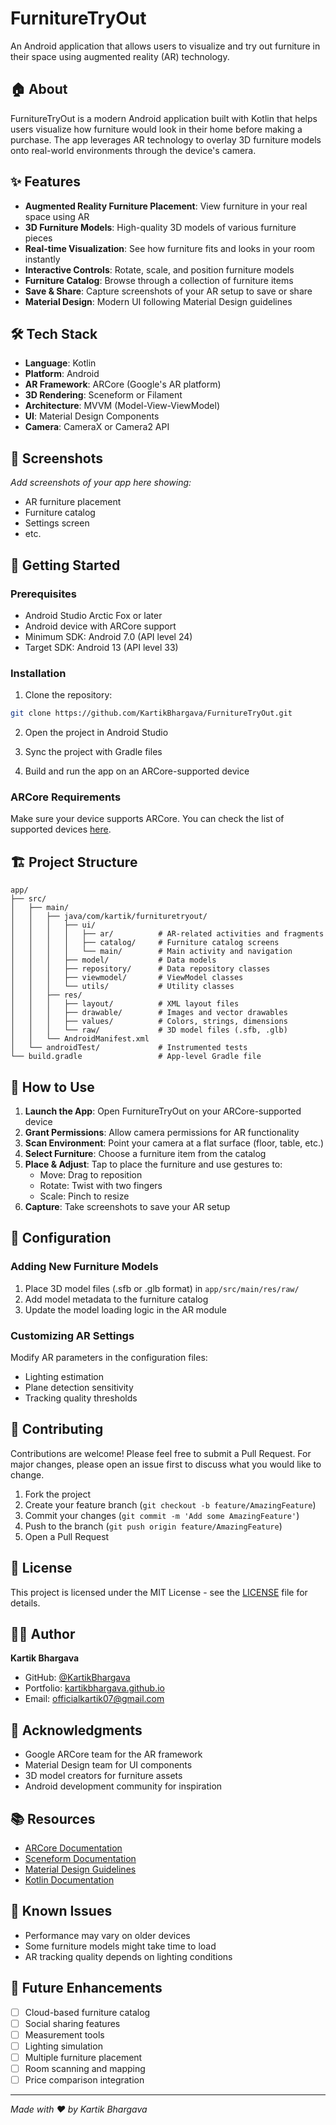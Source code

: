 # FurnitureTryOut

An Android application that allows users to visualize and try out furniture in their space using augmented reality (AR) technology.

## 🏠 About

FurnitureTryOut is a modern Android application built with Kotlin that helps users visualize how furniture would look in their home before making a purchase. The app leverages AR technology to overlay 3D furniture models onto real-world environments through the device's camera.

## ✨ Features

- **Augmented Reality Furniture Placement**: View furniture in your real space using AR
- **3D Furniture Models**: High-quality 3D models of various furniture pieces
- **Real-time Visualization**: See how furniture fits and looks in your room instantly
- **Interactive Controls**: Rotate, scale, and position furniture models
- **Furniture Catalog**: Browse through a collection of furniture items
- **Save & Share**: Capture screenshots of your AR setup to save or share
- **Material Design**: Modern UI following Material Design guidelines

## 🛠️ Tech Stack

- **Language**: Kotlin
- **Platform**: Android
- **AR Framework**: ARCore (Google's AR platform)
- **3D Rendering**: Sceneform or Filament
- **Architecture**: MVVM (Model-View-ViewModel)
- **UI**: Material Design Components
- **Camera**: CameraX or Camera2 API

## 📱 Screenshots

*Add screenshots of your app here showing:*
- AR furniture placement
- Furniture catalog
- Settings screen
- etc.

## 🚀 Getting Started

### Prerequisites

- Android Studio Arctic Fox or later
- Android device with ARCore support
- Minimum SDK: Android 7.0 (API level 24)
- Target SDK: Android 13 (API level 33)

### Installation

1. Clone the repository:
```bash
git clone https://github.com/KartikBhargava/FurnitureTryOut.git
```

2. Open the project in Android Studio

3. Sync the project with Gradle files

4. Build and run the app on an ARCore-supported device

### ARCore Requirements

Make sure your device supports ARCore. You can check the list of supported devices [here](https://developers.google.com/ar/devices).

## 🏗️ Project Structure

```
app/
├── src/
│   ├── main/
│   │   ├── java/com/kartik/furnituretryout/
│   │   │   ├── ui/
│   │   │   │   ├── ar/          # AR-related activities and fragments
│   │   │   │   ├── catalog/     # Furniture catalog screens
│   │   │   │   └── main/        # Main activity and navigation
│   │   │   ├── model/           # Data models
│   │   │   ├── repository/      # Data repository classes
│   │   │   ├── viewmodel/       # ViewModel classes
│   │   │   └── utils/           # Utility classes
│   │   ├── res/
│   │   │   ├── layout/          # XML layout files
│   │   │   ├── drawable/        # Images and vector drawables
│   │   │   ├── values/          # Colors, strings, dimensions
│   │   │   └── raw/             # 3D model files (.sfb, .glb)
│   │   └── AndroidManifest.xml
│   └── androidTest/             # Instrumented tests
└── build.gradle                 # App-level Gradle file
```

## 🎯 How to Use

1. **Launch the App**: Open FurnitureTryOut on your ARCore-supported device
2. **Grant Permissions**: Allow camera permissions for AR functionality
3. **Scan Environment**: Point your camera at a flat surface (floor, table, etc.)
4. **Select Furniture**: Choose a furniture item from the catalog
5. **Place & Adjust**: Tap to place the furniture and use gestures to:
   - Move: Drag to reposition
   - Rotate: Twist with two fingers
   - Scale: Pinch to resize
6. **Capture**: Take screenshots to save your AR setup

## 🔧 Configuration

### Adding New Furniture Models

1. Place 3D model files (.sfb or .glb format) in `app/src/main/res/raw/`
2. Add model metadata to the furniture catalog
3. Update the model loading logic in the AR module

### Customizing AR Settings

Modify AR parameters in the configuration files:
- Lighting estimation
- Plane detection sensitivity
- Tracking quality thresholds

## 🤝 Contributing

Contributions are welcome! Please feel free to submit a Pull Request. For major changes, please open an issue first to discuss what you would like to change.

1. Fork the project
2. Create your feature branch (`git checkout -b feature/AmazingFeature`)
3. Commit your changes (`git commit -m 'Add some AmazingFeature'`)
4. Push to the branch (`git push origin feature/AmazingFeature`)
5. Open a Pull Request

## 📝 License

This project is licensed under the MIT License - see the [LICENSE](LICENSE) file for details.

## 👨‍💻 Author

**Kartik Bhargava**
- GitHub: [@KartikBhargava](https://github.com/KartikBhargava)
- Portfolio: [kartikbhargava.github.io](https://kartikbhargava.github.io)
- Email: officialkartik07@gmail.com

## 🙏 Acknowledgments

- Google ARCore team for the AR framework
- Material Design team for UI components
- 3D model creators for furniture assets
- Android development community for inspiration

## 📚 Resources

- [ARCore Documentation](https://developers.google.com/ar)
- [Sceneform Documentation](https://developers.google.com/sceneform)
- [Material Design Guidelines](https://material.io/design)
- [Kotlin Documentation](https://kotlinlang.org/docs/)

## 🐛 Known Issues

- Performance may vary on older devices
- Some furniture models might take time to load
- AR tracking quality depends on lighting conditions

## 🔮 Future Enhancements

- [ ] Cloud-based furniture catalog
- [ ] Social sharing features
- [ ] Measurement tools
- [ ] Lighting simulation
- [ ] Multiple furniture placement
- [ ] Room scanning and mapping
- [ ] Price comparison integration

---

*Made with ❤️ by Kartik Bhargava*
